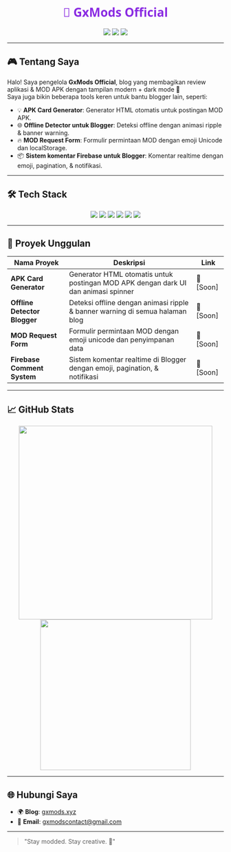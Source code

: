 <h1 align="center" style="font-family: 'Segoe UI', Tahoma, Geneva, Verdana, sans-serif; color: #8A2BE2;">👾 GxMods Official</h1>

<p align="center">
  <img src="https://img.shields.io/badge/GxMods-dark%20style-blueviolet?style=for-the-badge&logo=github" />
  <img src="https://komarev.com/ghpvc/?username=GxModsOfficial&label=Profile%20Views&color=brightgreen&style=for-the-badge" />
  <img src="https://img.shields.io/github/followers/GxModsOfficial?label=Followers&style=for-the-badge&color=blueviolet" />
</p>

---

## 🎮 Tentang Saya
Halo! Saya pengelola **GxMods Official**, blog yang membagikan review aplikasi & MOD APK dengan tampilan modern + dark mode 🌙  
Saya juga bikin beberapa tools keren untuk bantu blogger lain, seperti:

- 💡 **APK Card Generator**: Generator HTML otomatis untuk postingan MOD APK.
- 🌐 **Offline Detector untuk Blogger**: Deteksi offline dengan animasi ripple & banner warning.
- 🔥 **MOD Request Form**: Formulir permintaan MOD dengan emoji Unicode dan localStorage.
- 📦 **Sistem komentar Firebase untuk Blogger**: Komentar realtime dengan emoji, pagination, & notifikasi.

---

## 🛠️ Tech Stack
<div align="center">
  <img src="https://img.shields.io/badge/HTML5-E34F26?style=for-the-badge&logo=html5&logoColor=white" />
  <img src="https://img.shields.io/badge/CSS3-1572B6?style=for-the-badge&logo=css3&logoColor=white" />
  <img src="https://img.shields.io/badge/JavaScript-F7DF1E?style=for-the-badge&logo=javascript&logoColor=black" />
  <img src="https://img.shields.io/badge/Firebase-FFCA28?style=for-the-badge&logo=firebase&logoColor=black" />
  <img src="https://img.shields.io/badge/Python-3776AB?style=for-the-badge&logo=python&logoColor=white" />
  <img src="https://img.shields.io/badge/Termux-000000?style=for-the-badge&logo=gnu-bash&logoColor=white" />
</div>

---

## 🚀 Proyek Unggulan
| Nama Proyek | Deskripsi | Link |
|-------------|-----------|------|
| **APK Card Generator** | Generator HTML otomatis untuk postingan MOD APK dengan dark UI dan animasi spinner | 🔗 [Soon] |
| **Offline Detector Blogger** | Deteksi offline dengan animasi ripple & banner warning di semua halaman blog | 🔗 [Soon] |
| **MOD Request Form** | Formulir permintaan MOD dengan emoji unicode dan penyimpanan data | 🔗 [Soon] |
| **Firebase Comment System** | Sistem komentar realtime di Blogger dengan emoji, pagination, & notifikasi | 🔗 [Soon] |

---

## 📈 GitHub Stats
<p align="center">
  <img src="https://github-readme-stats.vercel.app/api?username=GxModsOfficial&show_icons=true&theme=radical" width="450" />
  <img src="https://github-readme-stats.vercel.app/api/top-langs/?username=GxModsOfficial&layout=compact&theme=radical" width="350"/>
</p>

---

## 🌐 Hubungi Saya
- 🌍 **Blog**: [gxmods.xyz](https://gxmods.xyz)
- 📩 **Email**: [gxmodscontact@gmail.com](mailto:gxmodscontact@gmail.com)

---

> "Stay modded. Stay creative. 🚀"
